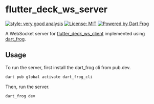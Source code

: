 # flutter_deck_ws_server

[![style: very good analysis][very_good_analysis_badge]][very_good_analysis_link]
[![License: MIT][license_badge]][license_link]
[![Powered by Dart Frog](https://img.shields.io/endpoint?url=https://tinyurl.com/dartfrog-badge)](https://dartfrog.vgv.dev)

A WebSocket server for [flutter_deck_ws_client](https://pub.dev/packages/flutter_deck_ws_client) implemented using [dart_frog](https://pub.dev/packages/dart_frog).

## Usage

To run the server, first install the dart_frog cli from pub.dev.

```sh
dart pub global activate dart_frog_cli
```

Then, run the server.

```sh
dart_frog dev
```

[license_badge]: https://img.shields.io/badge/license-MIT-blue.svg
[license_link]: https://opensource.org/licenses/MIT
[very_good_analysis_badge]: https://img.shields.io/badge/style-very_good_analysis-B22C89.svg
[very_good_analysis_link]: https://pub.dev/packages/very_good_analysis
